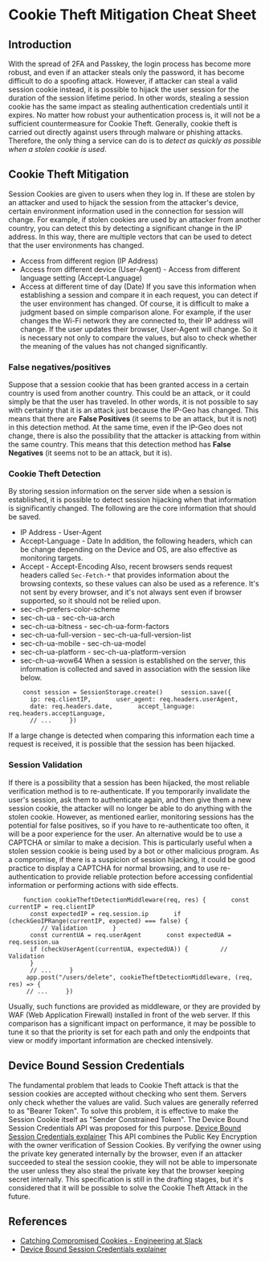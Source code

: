 # Cookie Theft Mitigation Cheat Sheet 
## Introduction 
With the spread of 2FA and Passkey, the login process has become more robust, and even if an attacker steals only the password, it has become
difficult to do a spoofing attack. 
However, if attacker can steal a valid session cookie instead, it is possible to hijack the user session for the duration of the session
lifetime period. In other words, stealing a session cookie has the same impact as stealing authentication credentials until it expires. No
matter how robust your authentication process is, it will not be a sufficient countermeasure for Cookie Theft.
 Generally, cookie theft is carried out directly against users through
malware or phishing attacks. Therefore, the only thing a service can do is to *detect as quickly as possible when a stolen cookie is used*.
 ## Cookie Theft Mitigation
 Session Cookies are given to users when they log in. If these are stolen
by an attacker and used to hijack the session from the attacker\'s device, certain environment information used in the connection for
session will change. 
For example, if stolen cookies are used by an attacker from another country, you can detect this by detecting a significant change in the IP
address. 
In this way, there are multiple vectors that can be used to detect that the user environments has changed.
 -   Access from different region (IP Address)
-   Access from different device (User-Agent) -   Access from different language setting (Accept-Language)
-   Access at different time of day (Date) 
If you save this information when establishing a session and compare it in each request, you can detect if the user environment has changed.
 Of course, it is difficult to make a judgment based on simple comparison
alone. For example, if the user changes the Wi-Fi network they are connected to, their IP address will change. If the user updates their
browser, User-Agent will change. So it is necessary not only to compare the values, but also to check whether the meaning of the values has not
changed significantly. 
### False negatives/positives 
Suppose that a session cookie that has been granted access in a certain country is used from another country. This could be an attack, or it
could simply be that the user has traveled. 
In other words, it is not possible to say with certainty that it is an attack just because the IP-Geo has changed. This means that there are
**False Positives** (it seems to be an attack, but it is not) in this detection method.
 At the same time, even if the IP-Geo does not change, there is also the
possibility that the attacker is attacking from within the same country. This means that this detection method has **False Negatives** (it seems
not to be an attack, but it is). 
### Cookie Theft Detection 
By storing session information on the server side when a session is established, it is possible to detect session hijacking when that
information is significantly changed. 
The following are the core information that should be saved. 
-   IP Address -   User-Agent
-   Accept-Language -   Date
 In addition, the following headers, which can be change depending on the
Device and OS, are also effective as monitoring targets. 
-   Accept -   Accept-Encoding
 Also, recent browsers sends request headers called `Sec-Fetch-*` that
provides information about the browsing contexts, so these values can also be used as a reference. It\'s not sent by every browser, and it\'s
not always sent even if browser supported, so it should not be relied upon.
 -   sec-ch-prefers-color-scheme
-   sec-ch-ua -   sec-ch-ua-arch
-   sec-ch-ua-bitness -   sec-ch-ua-form-factors
-   sec-ch-ua-full-version -   sec-ch-ua-full-version-list
-   sec-ch-ua-mobile -   sec-ch-ua-model
-   sec-ch-ua-platform -   sec-ch-ua-platform-version
-   sec-ch-ua-wow64 
When a session is established on the server, this information is collected and saved in association with the session like below.
 
```
    const session = SessionStorage.create()     session.save({
      ip: req.clientIP,       user_agent: req.headers.userAgent,
      date: req.headers.date,       accept_language: req.headers.acceptLanguage,
      // ...     })
```
 
If a large change is detected when comparing this information each time a request is received, it is possible that the session has been
hijacked. 
### Session Validation 
If there is a possibility that a session has been hijacked, the most reliable verification method is to re-authenticate. If you temporarily
invalidate the user\'s session, ask them to authenticate again, and then give them a new session cookie, the attacker will no longer be able to
do anything with the stolen cookie. 
However, as mentioned earlier, monitoring sessions has the potential for false positives, so if you have to re-authenticate too often, it will be
a poor experience for the user. 
An alternative would be to use a CAPTCHA or similar to make a decision. This is particularly useful when a stolen session cookie is being used
by a bot or other malicious program. 
As a compromise, if there is a suspicion of session hijacking, it could be good practice to display a CAPTCHA for normal browsing, and to use
re-authentication to provide reliable protection before accessing confidential information or performing actions with side effects.
 
```
    function cookieTheftDetectionMiddleware(req, res) {       const currentIP = req.clientIP
      const expectedIP = req.session.ip       if (checkGeoIPRange(currentIP, expected) === false) {
         // Validation       }
      const currentUA = req.userAgent       const expectedUA = req.session.ua
      if (checkUserAgent(currentUA, expectedUA)) {         // Validation
      } 
      // ...     }
     app.post("/users/delete", cookieTheftDetectionMiddleware, (req, res) => {
     // ...     })
```
 
Usually, such functions are provided as middleware, or they are provided by WAF (Web Application Firewall) installed in front of the web server.
 If this comparison has a significant impact on performance, it may be
possible to tune it so that the priority is set for each path and only the endpoints that view or modify important information are checked
intensively. 
## Device Bound Session Credentials 
The fundamental problem that leads to Cookie Theft attack is that the session cookies are accepted without checking who sent them. Servers
only check whether the values are valid. Such values are generally referred to as \"Bearer Token\".
 To solve this problem, it is effective to make the Session Cookie itself
as \"Sender Constrained Token\". The Device Bound Session Credentials API was proposed for this purpose.
 [Device Bound Session Credentials
explainer](https://github.com/WICG/dbsc/blob/main/README.md) 
This API combines the Public Key Encryption with the owner verification of Session Cookies. By verifying the owner using the private key
generated internally by the browser, even if an attacker succeeded to steal the session cookie, they will not be able to impersonate the user
unless they also steal the private key that the browser keeping secret internally.
 This specification is still in the drafting stages, but it\'s considered
that it will be possible to solve the Cookie Theft Attack in the future. 
## References 
-   [Catching Compromised Cookies - Engineering at     Slack](https://slack.engineering/catching-compromised-cookies/)
-   [Device Bound Session Credentials     explainer](https://github.com/WICG/dbsc/blob/main/README.md)
